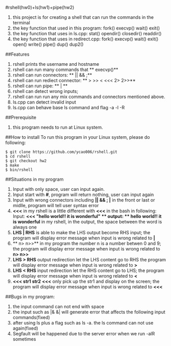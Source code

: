 #rshell(hw0)+ls(hw1)+pipe(hw2)
1. this project is for creating a shell that can run the commands in the terminal
2. the key function that used in this program: fork() execvp() wait() exit()
3. the key function that uses in ls.cpp: stat() opendir() closedir() readdir()
4. the key function that uses in redirect.cpp: fork() execvp() wait() exit() open() write() pipe() dup() dup2()

##Features
1. rshell prints the username and hostname
2. rshell can run many commands that ** execvp()**
3. rshell can run connectors: ** || && ;**
4. rshell can run rediect connector: ** > >> < <<< 2> 2>>**
5. rshell can run pipe: ** | **
6. rshell can detect wrong inputs;
6. rshell can run run any mix commands and connectors mentioned above.
7. ls.cpp can detect invalid input
8. ls.cpp can behave base ls command and flag -a -l -R


##Prerequisite
1. this program needs to run at Linux system.

##How to install
To run this program in your Linux system, please do following:
```
$ git clone https://github.com/ycao006/rshell.git
$ cd rshell
$ git checkout hw2
$ make
$ bin/rshell
```

##Situations in my program
1. Input with only space, user can input again.
2. Input start with **#**, program will return nothing, user can input again 
3. Input with wrong connectors including **|| && ; |** in the front or last or midlle, program will tell user syntax error
4. **<<<** in my rshell is a little different with **<<<** in the bash in following:
	Input: **<<< "hello world!!       it is wonderful" **  output: ** hello world!! it is wonderful**
	in my rshell, in the output, the space between the word is always one
5. **LHS | RHS** is able to make the LHS output become RHS input; the program will display error message when input is wrong related to **|**
6. ** n> n>>** in my program the number n is a number betwen 0 and 9; the program will display error message when input is wrong related to **n> n>>**
7. **LHS > RHS** output redirection let the LHS content go to RHS the program will display error message when input is wrong related to **>**
8. **LHS < RHS** input redirection let the RHS content go to LHS;  the program will display error message when input is wrong related to **<**
9. **<<< str1 str2** **<<<** only pick up the str1 and display on the screen; the program will display error message when input is wrong related to **<<<**
 
##Bugs in my program:
1. the input command can not end with space 
2. the input such as |& &| will generate error that affects the following input commands(fixed)
3. after using ls plus a flag such as ls -a. the ls command can not use again(fixed)
4. Segfault will be happened due to the server error when we run -alR sometimes

